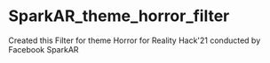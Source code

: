 # SparkAR_theme_horror_filter
Created this Filter for theme Horror for Reality Hack'21 conducted by Facebook SparkAR
